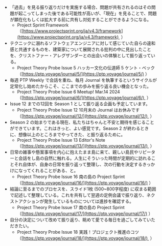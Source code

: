 - 「過去」を見る振り返りだけを実施する場合、問題が共有されるのはその問題が起こってしまった後である可能性が高いが、「現在」を見ることで、問題が顕在化もしくは拡大する前に共有し対処することができるようになる。
	- Project Sprint Framework（[https://www.projectsprint.org/ja/v4.3/framework](https://www.projectsprint.org/ja/v4.3/framework)  ）
- テクニックに溺れるソフトウェアエンジニアに対して感じていた自らの違和感と共通するものを、建築家について展開される批判の中に見出したことを、クリストファー・アレグザンダーとの出会いの体験として振り返っている。
	- Project Theory Probe Issue 5 ハッカー文化の伝道師 5 ケント・ベック（[https://ptp.voyage/journal/5/](https://ptp.voyage/journal/5/) ）
- 毎週 PTP Weekly で会話を重ね、毎月 Journal を執筆するというサイクルが定常化し始めたからこそ、ここまでの歩みを振り返る良い機会となった。
	- Project Theory Probe Issue 6 Meetup! Mar.14 2024（[https://ptp.voyage/journal/6/](https://ptp.voyage/journal/6/)  ）
- Issue 12 までの12回を Season 1 として振り返る企画も予定しています。
	- Project Theory Probe Issue 12 10月末の Journal はお休みです（[https://ptp.voyage/journal/12/](https://ptp.voyage/journal/12/)  ）
- Season 2 の始まりである現在、私たちはちゃんと不安と期待を感じることができています。これはきっと、よい感覚です。Season 2 が終わるときに、想像以上のところまでやってきた、と振り返るために。
	- Project Theory Probe Issue 13 Editor's Note（[https://ptp.voyage/journal/13/](https://ptp.voyage/journal/13/)  ）
- 日常の雑事や懸案事項を内心に抱えたまま島に来て、親しい島民やリピーターと会話をし島の自然に触れる。人生にそういった時間が定期的に訪れることそれ自体が、自身の日常を振り返って整理し、次の行動を決定するきっかけになってくれることがある、と。
	- Project Theory Probe Issue 16 南の島の Project Sprint（[https://ptp.voyage/journal/16/](https://ptp.voyage/journal/16/) ）
- 結論に至るまでのプロセスを、スライド1枚 (500~800字程度) に収まる範囲で記述して整理している。これを共有して翌週の定例会議で振り返り、ネクストアクションが発生しているものについては進捗を確認する。
	- Project Theory Probe Issue 17 南の島の Project Sprint（[https://ptp.voyage/journal/17/](https://ptp.voyage/journal/17/) ）
- 自分の決定について改めて振り返り、眺めて愛でる毎日を過ごしてみていただきたい。
	- Project Theory Probe Issue 18 実践！プロジェクト推進のコツ（[https://ptp.voyage/journal/18/](https://ptp.voyage/journal/18/)  ）
    


